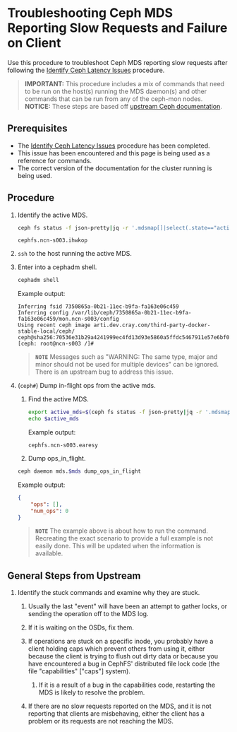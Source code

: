 # Troubleshooting Ceph MDS Reporting Slow Requests and Failure on Client

Use this procedure to troubleshoot Ceph MDS reporting slow requests after following the [Identify Ceph Latency Issues](Identify_Ceph_Latency_Issues.md) procedure.

> **IMPORTANT:** This procedure includes a mix of commands that need to be run on the host(s) running the MDS daemon(s) and other commands that can be run from any of the ceph-mon nodes.
> **NOTICE:** These steps are based off [upstream Ceph documentation](https://docs.ceph.com/en/octopus/cephfs/troubleshooting/).

## Prerequisites

* The [Identify Ceph Latency Issues](Identify_Ceph_Latency_Issues.md) procedure has been completed.
* This issue has been encountered and this page is being used as a reference for commands.
* The correct version of the documentation for the cluster running is being used.

## Procedure

1. Identify the active MDS.

   ```bash
   ceph fs status -f json-pretty|jq -r '.mdsmap[]|select(.state=="active")|.name'
   ```

   ```text
   cephfs.ncn-s003.ihwkop
   ```

2. `ssh` to the host running the active MDS.

3. Enter into a cephadm shell.

   ```bash
   cephadm shell
   ```

   Example output:

   ```text
   Inferring fsid 7350865a-0b21-11ec-b9fa-fa163e06c459
   Inferring config /var/lib/ceph/7350865a-0b21-11ec-b9fa-fa163e06c459/mon.ncn-s003/config
   Using recent ceph image arti.dev.cray.com/third-party-docker-stable-local/ceph/   ceph@sha256:70536e31b29a4241999ec4fd13d93e5860a5ffdc5467911e57e6bf04dfe68337
   [ceph: root@ncn-s003 /]#
   ```

   > **`NOTE`** Messages such as "WARNING: The same type, major and minor should not be used for multiple devices" can be ignored. There is an upstream bug to address this issue.

4. (`ceph#`) Dump in-flight ops from the active mds.
   1. Find the active MDS.

      ```bash
      export active_mds=$(ceph fs status -f json-pretty|jq -r '.mdsmap[]|select(.state=="active")|.name')
      echo $active_mds
      ```

      Example output:

      ```text
      cephfs.ncn-s003.earesy
      ```

   2. Dump ops_in_flight.

   ```bash
   ceph daemon mds.$mds dump_ops_in_flight
   ```

   Example output:

   ```json
   {
       "ops": [],
       "num_ops": 0
   }
   ```

   > **`NOTE`** The example above is about how to run the command. Recreating the exact scenario to provide a full example is not easily done. This will be updated when the information is available.

## General Steps from Upstream

1. Identify the stuck commands and examine why they are stuck.

   1. Usually the last "event" will have been an attempt to gather locks, or sending the operation off to the MDS log.

   2. If it is waiting on the OSDs, fix them.

   3. If operations are stuck on a specific inode, you probably have a client holding caps which prevent others from using it, either because the client is trying to flush out dirty data or because you have encountered a bug in CephFS' distributed file lock code (the file "capabilities" ["caps"] system).

      1. If it is a result of a bug in the capabilities code, restarting the MDS is likely to resolve the problem.

   4. If there are no slow requests reported on the MDS, and it is not reporting that clients are misbehaving, either the client has a problem or its requests are not reaching the MDS.
